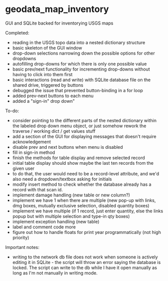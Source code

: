 # geodata_map_inventory
GUI and SQLite backed for inventorying USGS maps

Completed:
- reading in the USGS topo data into a nested dictionary structure
- basic skeleton of the GUI window
- drop-down selections narrowing down the possible options for other dropdowns
- autofilling drop-downs for which there is only one possible value
- basic prev/next functionality for incrementing drop-downs without having to click into them first
- basic interactions (read and write) with SQLite database file on the shared drive, triggered by buttons
- debugged the issue that prevented button-binding in a for loop
- added prev-next buttons to each menu
- added a "sign-in" drop down"

To-do:
- consider pointing to the different parts of the nested dictionary within the labeled
drop down menu object, or just somehow rework the traverse / working dict / get values stuff
- add a section of the GUI for displaying messages that doesn't require acknowledgement
- disable prev and next buttons when menu is disabled
- fill in sign-in method 
- finish the methods for table display and remove selected record
- initial table display should show maybe the last ten records from the given user
- to do that, the user would need to be a record-level attribute, and we'd also need a dropdown/textbox asking for initials
- modify insert method to check whether the database already has a record with that scan id.  
- implement damage handling (new table or new column?)
- implement we have 1 when there are multiple (new pop-up with links, dmg boxes, mutually exclusive selection, disabled quantity boxes)
- implement we have multiple (if 1 record, just enter quantity, else the links popup but with multiple selection and type-in qty boxes)
- implement exception handling (new table)
- label and comment code more
- figure out how to handle floats for print year programmatically (not high priority)

Important notes:
- writing to the network db file does not work when someone is actively editing it in SQLite - 
the script will throw an error saying the database is locked. The script can write to
the db while I have it open manually as long as I'm not manually in writing mode.